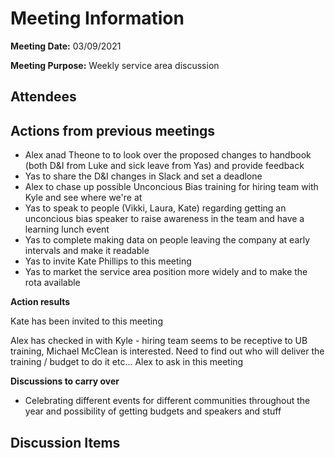 # Meeting Information

**Meeting Date:** 03/09/2021

**Meeting Purpose:** Weekly service area discussion

## Attendees

## Actions from previous meetings

- Alex anad Theone to to look over the proposed changes to handbook (both D&I from Luke and sick leave from Yas) and provide feedback
- Yas to share the D&I changes in Slack and set a deadlone
- Alex to chase up possible Unconcious Bias training for hiring team with Kyle and see where we're at
- Yas to speak to people (Vikki, Laura, Kate) regarding getting an unconcious bias speaker to raise awareness in the team and have a learning lunch event
- Yas to complete making data on people leaving the company at early intervals and make it readable
- Yas to invite Kate Phillips to this meeting
- Yas to market the service area position more widely and to make the rota available

**Action results**

Kate has been invited to this meeting

Alex has checked in with Kyle - hiring team seems to be receptive to UB training, Michael McClean is interested. Need to find out who will deliver the training / budget to do it etc... Alex to ask in this meeting

**Discussions to carry over**

- Celebrating different events for different communities throughout the year and possibility of getting budgets and speakers and stuff

## Discussion Items